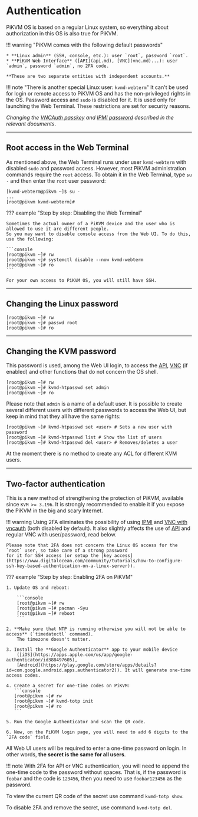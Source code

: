 # Authentication

PiKVM OS is based on a regular Linux system, so everything about authorization in this OS is also true for PiKVM.

!!! warning "PiKVM comes with the following default passwords"

    * **Linux admin** (SSH, console, etc.): user `root`, password `root`.
    * **PiKVM Web Interface** ([API](api.md), [VNC](vnc.md)...): user `admin`, password `admin`, no 2FA code.

    **These are two separate entities with independent accounts.**

!!! note "There is another special Linux user: `kvmd-webterm`"
    It can't be used for login or remote access to PiKVM OS and has the non-privileged rights in the OS.
    Password access and `sudo` is disabled for it. It is used only for launching the Web Terminal.
    These restrictions are set for security reasons.

*Changing the [VNCAuth passkey](vnc.md) and [IPMI password](ipmi.md) described in the relevant documents*.


-----
## Root access in the Web Terminal

As mentioned above, the Web Terminal runs under user `kvmd-webterm` with disabled `sudo` and password access.
However, most PiKVM administration commands require the `root` access.
To obtain it in the Web Terminal, type `su -` and then enter the `root` user password:

```console
[kvmd-webterm@pikvm ~]$ su -
...
[root@pikvm kvmd-webterm]#
```

??? example "Step by step: Disabling the Web Terminal"

    Sometimes the actual owner of a PiKVM device and the user who is allowed to use it are different people.
    So you may want to disable console access from the Web UI. To do this, use the following:

    ```console
    [root@pikvm ~]# rw
    [root@pikvm ~]# systemctl disable --now kvmd-webterm
    [root@pikvm ~]# ro
    ```

    For your own access to PiKVM OS, you will still have SSH.


-----
## Changing the Linux password

```console
[root@pikvm ~]# rw
[root@pikvm ~]# passwd root
[root@pikvm ~]# ro
```


-----
## Changing the KVM password

This password is used, among the Web UI login, to access the [API](api.md), [VNC](vnc.md) (if enabled)
and other functions that do not concern the OS shell.

```console
[root@pikvm ~]# rw
[root@pikvm ~]# kvmd-htpasswd set admin
[root@pikvm ~]# ro
```

Please note that `admin` is a name of a default user. It is possible to create several different users
with different passwords to access the Web UI, but keep in mind that they all have the same rights:

```console
[root@pikvm ~]# kvmd-htpasswd set <user> # Sets a new user with password
[root@pikvm ~]# kvmd-htpasswd list # Show the list of users
[root@pikvm ~]# kvmd-htpasswd del <user> # Removes/deletes a user
```

At the moment there is no method to create any ACL for different KVM users.


-----
## Two-factor authentication

This is a new method of strengthening the protection of PiKVM, available since `KVM >= 3.196`.
It is strongly recommended to enable it if you expose the PiKVM in the big and scary Internet.

!!! warning
    Using 2FA eliminates the possibility of using [IPMI](ipmi) and [VNC with vncauth](vnc) (both disabled by default).
    It also slightly affects the use of [API](api.md) and regular VNC with user/password, read below.

    Please note that 2FA does not concern the Linux OS access for the `root` user, so take care of a strong password
    for it for SSH access (or setup the [key access](https://www.digitalocean.com/community/tutorials/how-to-configure-ssh-key-based-authentication-on-a-linux-server)).

??? example "Step by step: Enabling 2FA on PiKVM"

    1. Update OS and reboot:

        ```console
        [root@pikvm ~]# rw
        [root@pikvm ~]# pacman -Syu
        [root@pikvm ~]# reboot
        ```

    2. **Make sure that NTP is running otherwise you will not be able to access** (`timedatectl` command).
        The timezone doesn't matter.

    3. Install the **Google Authenticator** app to your mobile device
        ([iOS](https://apps.apple.com/us/app/google-authenticator/id388497605),
        [Android](https://play.google.com/store/apps/details?id=com.google.android.apps.authenticator2)). It will generate one-time access codes.

    4. Create a secret for one-time codes on PiKVM:
       ```console
       [root@pikvm ~]# rw
       [root@pikvm ~]# kvmd-totp init
       [root@pikvm ~]# ro
       ```

    5. Run the Google Authenticator and scan the QR code.

    6. Now, on the PiKVM login page, you will need to add 6 digits to the `2FA code` field.

All Web UI users will be required to enter a one-time password on login.
In other words, **the secret is the same for all users**.

!!! note
    With 2FA for API or VNC authentication, you will need to append the one-time code to the password without spaces.
    That is, if the password is `foobar` and the code is `123456`, then you need to use `foobar123456` as the password.

To view the current QR code of the secret use command `kvmd-totp show`.

To disable 2FA and remove the secret, use command `kvmd-totp del`.
